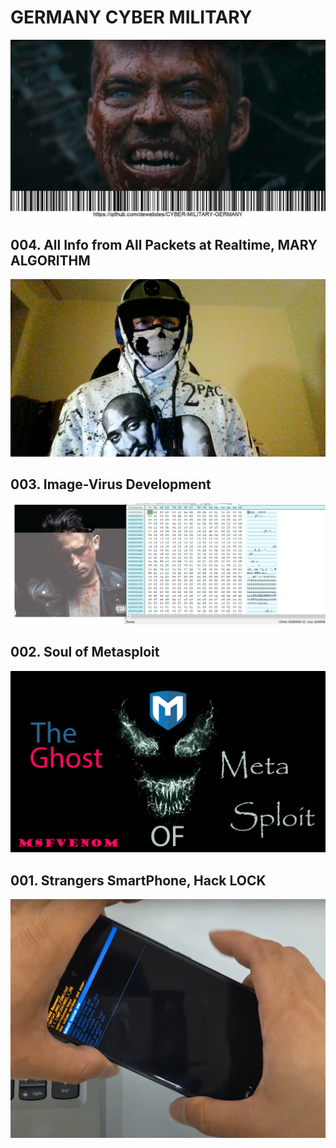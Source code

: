 
<h1>GERMANY CYBER MILITARY</h1>
<img alt="CYBER-MILITARY-GERMANY" src="https://github.com/dewebdes/CYBER-MILITARY-GERMANY/blob/master/gcm.jpeg" >

<p>
<h2>004. All Info from All Packets at Realtime, MARY ALGORITHM</h2>
<a href="https://github.com/dewebdes/CYBER-MILITARY-GERMANY/blob/master/Network%20Traf%EF%AC%81c%20Analysis/Python">
<img src="https://github.com/dewebdes/CYBER-MILITARY-GERMANY/blob/master/Network%20Traf%EF%AC%81c%20Analysis/Python/mary.jpeg">
  </a>
</p>

<p>
<h2>003. Image-Virus Development</h2>
<a href="https://github.com/dewebdes/CYBER-MILITARY-GERMANY/blob/master/Antivirus%20Evasion/Image%20Virus" >
<img src="https://github.com/dewebdes/CYBER-MILITARY-GERMANY/blob/master/Antivirus%20Evasion/Image%20Virus/hex003.PNG" />
</a>
</p>

<p>
<h2>002. Soul of Metasploit</h4>
<a href="https://github.com/dewebdes/CYBER-MILITARY-GERMANY/blob/master/Metasploit/msfvenom">
<img src="https://github.com/dewebdes/CYBER-MILITARY-GERMANY/blob/master/Metasploit/msfvenom/msfvenom.jpg" />
</a>
</p>

<p>
<h2>001. Strangers SmartPhone, Hack LOCK</h4>
<a href="https://github.com/dewebdes/CYBER-MILITARY-GERMANY/blob/master/smartphone/lock/hack">
<img src="https://github.com/dewebdes/CYBER-MILITARY-GERMANY/blob/master/smartphone/lock/hack/mob008.PNG" />
</a>
</p>
